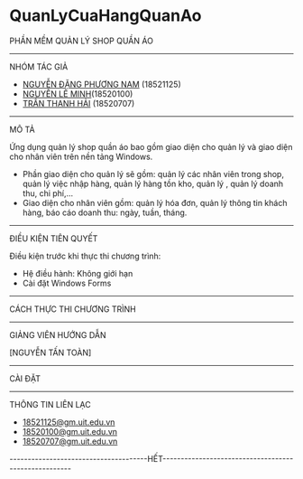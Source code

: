 # QuanLyCuaHangQuanAo
PHẦN MỀM QUẢN LÝ SHOP QUẦN ÁO

---------------------------------

NHÓM TÁC GIẢ
- [NGUYỄN ĐẶNG PHƯƠNG NAM](https://github.com/TaolaTrumokehong) (18521125)
- [NGUYỄN LÊ MINH](https://github.com/ZinZinNguyen)(18520100)
- [TRẦN THANH HẢI](https://github.com/TranThanhHai15042000) (18520707)

-----------------------------------

MÔ TẢ

Ứng dụng quản lý shop quần áo bao gồm giao diện cho quản lý và giao diện cho nhân viên trên nền tảng Windows.  
* Phần giao diện cho quản lý sẽ gồm: quản lý các nhân viên trong shop, quản lý việc nhập hàng, quản lý hàng tồn kho, quản lý , quản lý doanh thu, chi phí,...  
* Giao diện cho nhân viên gồm: quản lý hóa đơn, quản lý thông tin khách hàng, báo cáo doanh thu: ngày, tuần, tháng.

-------------------------------------

ĐIỀU KIỆN TIÊN QUYẾT

Điều kiện trước khi thực thi chương trình:
- Hệ điều hành: Không giới hạn
- Cài đặt Windows Forms 

---------------------------------------

CÁCH THỰC THI CHƯƠNG TRÌNH


----------------------


GIẢNG VIÊN HƯỚNG DẪN

[NGUYỄN TẤN TOÀN]

---------------------
CÀI ĐẶT

---------------------
THÔNG TIN LIÊN LẠC
<!-- UL -->
* 18521125@gm.uit.edu.vn    
* 18520100@gm.uit.edu.vn
* 18520707@gm.uit.edu.vn



--------------------------------------HẾT-----------------------------------------------------
